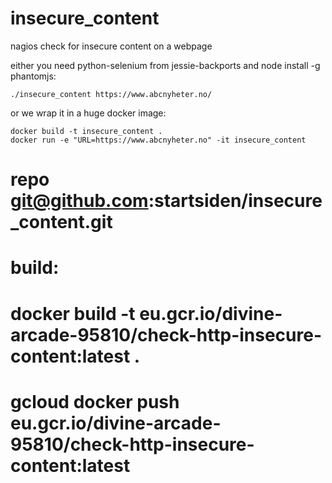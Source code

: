 # insecure_content

nagios check for insecure content on a webpage

either you need python-selenium from jessie-backports and
node install -g phantomjs:

    ./insecure_content https://www.abcnyheter.no/

or we wrap it in a huge docker image:

    docker build -t insecure_content .
    docker run -e "URL=https://www.abcnyheter.no" -it insecure_content


# repo git@github.com:startsiden/insecure_content.git
# build:
#
# docker build -t eu.gcr.io/divine-arcade-95810/check-http-insecure-content:latest .
# gcloud docker push eu.gcr.io/divine-arcade-95810/check-http-insecure-content:latest

